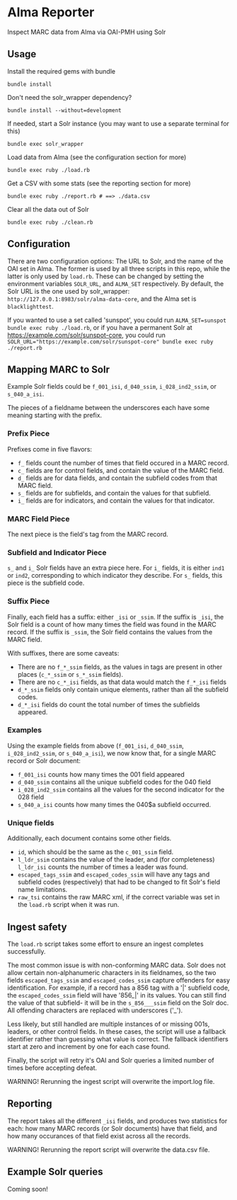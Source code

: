 # Alma Reporter

Inspect MARC data from Alma via OAI-PMH using Solr

## Usage
Install the required gems with bundle

`bundle install`

Don't need the solr\_wrapper dependency?

`bundle install --without=development`

If needed, start a Solr instance (you may want to use a separate terminal for this)

`bundle exec solr_wrapper`

Load data from Alma (see the configuration section for more)

`bundle exec ruby ./load.rb`

Get a CSV with some stats (see the reporting section for more)

`bundle exec ruby ./report.rb # ==> ./data.csv`

Clear all the data out of Solr

`bundle exec ruby ./clean.rb`

## Configuration
There are two configuration options: The URL to Solr, and the name of the OAI set in Alma.
The former is used by all three scripts in this repo, while the latter is only used by `load.rb`.
These can be changed by setting the environment variables `SOLR_URL`, and `ALMA_SET` respectively.
By default, the Solr URL is the one used by solr\_wrapper: `http://127.0.0.1:8983/solr/alma-data-core`, and the Alma set is `blacklighttest`.

If you wanted to use a set called 'sunspot', you could run `ALMA_SET=sunspot bundle exec ruby ./load.rb`, or if you have a permanent Solr at https://example.com/solr/sunspot-core, you could run `SOLR_URL="https://example.com/solr/sunspot-core" bundle exec ruby ./report.rb`

## Mapping MARC to Solr
Example Solr fields could be `f_001_isi`, `d_040_ssim`, `i_028_ind2_ssim`, or `s_040_a_isi`.

The pieces of a fieldname between the underscores each have some meaning starting with the prefix.

### Prefix Piece
Prefixes come in five flavors:
- `f_` fields count the number of times that field occured in a MARC record.
- `c_` fields are for control fields, and contain the value of the MARC field.
- `d_` fields are for data fields, and contain the subfield codes from that MARC field.
- `s_` fields are for subfields, and contain the values for that subfield.
- `i_` fields are for indicators, and contain the values for that indicator.

### MARC Field Piece
The next piece is the field's tag from the MARC record.

### Subfield and Indicator Piece
`s_` and `i_` Solr fields have an extra piece here.
For `i_` fields, it is either `ind1` or `ind2`, corresponding to which indicator they describe.
For `s_` fields, this piece is the subfield code.

### Suffix Piece
Finally, each field has a suffix: either `_isi` or `_ssim`.
If the suffix is `_isi`, the Solr field is a count of how many times the field was found in the MARC record.
If the suffix is `_ssim`, the Solr field contains the values from the MARC field.

With suffixes, there are some caveats:
- There are no `f_*_ssim` fields, as the values in tags are present in other places (`c_*_ssim` or `s_*_ssim` fields).
- There are no `c_*_isi` fields, as that data would match the `f_*_isi` fields
- `d_*_ssim` fields only contain unique elements, rather than all the subfield codes.
- `d_*_isi` fields do count the total number of times the subfields appeared.

### Examples
Using the example fields from above (`f_001_isi`, `d_040_ssim`, `i_028_ind2_ssim`, or `s_040_a_isi`), we now know that, for a single MARC record or Solr document:
- `f_001_isi` counts how many times the 001 field appeared
- `d_040_ssim` contains all the unique subfield codes for the 040 field
- `i_028_ind2_ssim` contains all the values for the second indicator for the 028 field
- `s_040_a_isi` counts how many times the 040$a subfield occurred.

### Unique fields
Additionally, each document contains some other fields.
- `id`, which should be the same as the `c_001_ssim` field.
- `l_ldr_ssim` contains the value of the leader, and (for completeness) `l_ldr_isi` counts the number of times a leader was found.
- `escaped_tags_ssim` and `escaped_codes_ssim` will have any tags and subfield codes (respectively) that had to be changed to fit Solr's field name limitations.
- `raw_tsi` contains the raw MARC xml, if the correct variable was set in the `load.rb` script when it was run.

## Ingest safety
The `load.rb` script takes some effort to ensure an ingest completes successfully.

The most common issue is with non-conforming MARC data.
Solr does not allow certain non-alphanumeric characters in its fieldnames, so the two fields `escaped_tags_ssim` and `escaped_codes_ssim` capture offenders for easy identification.
For example, if a record has a 856 tag with a '|' subfield code, the `escaped_codes_ssim` field will have '856\_|' in its values.
You can still find the value of that subfield- it will be in the `s_856___ssim` field on the Solr doc.
All offending characters are replaced with underscores ('\_').

Less likely, but still handled are multiple instances of or missing 001s, leaders, or other control fields.
In these cases, the script will use a fallback identifier rather than guessing what value is correct.
The fallback identifiers start at zero and increment by one for each case found.

Finally, the script will retry it's OAI and Solr queries a limited number of times before accepting defeat.

WARNING! Rerunning the ingest script will overwrite the import.log file.

## Reporting
The report takes all the different `_isi` fields, and produces two statistics for each: how many MARC records (or Solr documents) have that field, and how many occurances of that field exist across all the records.

WARNING! Rerunning the report script will overwrite the data.csv file.

## Example Solr queries
Coming soon!

